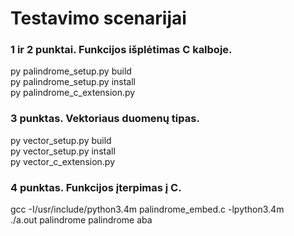 # Testavimo scenarijai
### 1 ir 2 punktai. Funkcijos išplėtimas C kalboje.
py palindrome_setup.py build  
py palindrome_setup.py install  
py palindrome_c_extension.py  

### 3 punktas. Vektoriaus duomenų tipas.
py vector_setup.py build  
py vector_setup.py install  
py vector_c_extension.py  

### 4 punktas. Funkcijos įterpimas į C.
gcc -I/usr/include/python3.4m palindrome_embed.c -lpython3.4m  
./a.out palindrome palindrome aba  